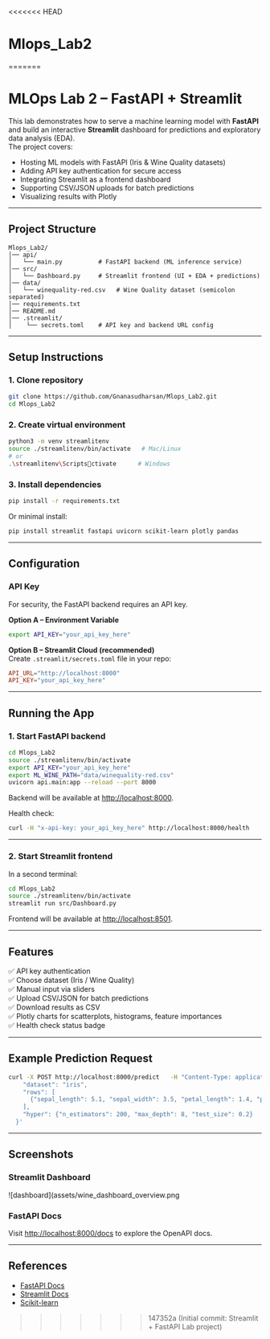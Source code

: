 <<<<<<< HEAD
# Mlops_Lab2
=======
# MLOps Lab 2 – FastAPI + Streamlit

This lab demonstrates how to serve a machine learning model with **FastAPI** and build an interactive **Streamlit** dashboard for predictions and exploratory data analysis (EDA).  
The project covers:

- Hosting ML models with FastAPI (Iris & Wine Quality datasets)  
- Adding API key authentication for secure access  
- Integrating Streamlit as a frontend dashboard  
- Supporting CSV/JSON uploads for batch predictions  
- Visualizing results with Plotly  

---

## Project Structure

```
Mlops_Lab2/
│── api/
│   └── main.py          # FastAPI backend (ML inference service)
│── src/
│   └── Dashboard.py     # Streamlit frontend (UI + EDA + predictions)
│── data/
│   └── winequality-red.csv   # Wine Quality dataset (semicolon separated)
│── requirements.txt
│── README.md
│── .streamlit/
│    └── secrets.toml    # API key and backend URL config
```

---

## Setup Instructions

### 1. Clone repository
```bash
git clone https://github.com/Gnanasudharsan/Mlops_Lab2.git
cd Mlops_Lab2
```

### 2. Create virtual environment
```bash
python3 -m venv streamlitenv
source ./streamlitenv/bin/activate   # Mac/Linux
# or
.\streamlitenv\Scriptsctivate      # Windows
```

### 3. Install dependencies
```bash
pip install -r requirements.txt
```

Or minimal install:
```bash
pip install streamlit fastapi uvicorn scikit-learn plotly pandas
```

---

## Configuration

### API Key
For security, the FastAPI backend requires an API key.

**Option A – Environment Variable**
```bash
export API_KEY="your_api_key_here"
```

**Option B – Streamlit Cloud (recommended)**  
Create `.streamlit/secrets.toml` file in your repo:

```toml
API_URL="http://localhost:8000"
API_KEY="your_api_key_here"
```

---

## Running the App

### 1. Start FastAPI backend
```bash
cd Mlops_Lab2
source ./streamlitenv/bin/activate
export API_KEY="your_api_key_here"
export ML_WINE_PATH="data/winequality-red.csv"
uvicorn api.main:app --reload --port 8000
```
Backend will be available at [http://localhost:8000](http://localhost:8000).

Health check:
```bash
curl -H "x-api-key: your_api_key_here" http://localhost:8000/health
```

---

### 2. Start Streamlit frontend
In a second terminal:
```bash
cd Mlops_Lab2
source ./streamlitenv/bin/activate
streamlit run src/Dashboard.py
```
Frontend will be available at [http://localhost:8501](http://localhost:8501).

---

## Features

✅ API key authentication  
✅ Choose dataset (Iris / Wine Quality)  
✅ Manual input via sliders  
✅ Upload CSV/JSON for batch predictions  
✅ Download results as CSV  
✅ Plotly charts for scatterplots, histograms, feature importances  
✅ Health check status badge  

---

## Example Prediction Request

```bash
curl -X POST http://localhost:8000/predict   -H "Content-Type: application/json"   -H "x-api-key: your_api_key_here"   -d '{
    "dataset": "iris",
    "rows": [
      {"sepal_length": 5.1, "sepal_width": 3.5, "petal_length": 1.4, "petal_width": 0.2}
    ],
    "hyper": {"n_estimators": 200, "max_depth": 8, "test_size": 0.2}
  }'
```

---

## Screenshots

### Streamlit Dashboard
![dashboard](assets/wine_dashboard_overview.png

### FastAPI Docs
Visit [http://localhost:8000/docs](http://localhost:8000/docs) to explore the OpenAPI docs.

---

## References
- [FastAPI Docs](https://fastapi.tiangolo.com/)  
- [Streamlit Docs](https://docs.streamlit.io/)  
- [Scikit-learn](https://scikit-learn.org/)  
>>>>>>> 147352a (Initial commit: Streamlit + FastAPI Lab project)
